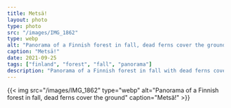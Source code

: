 ```yaml
---
title: Metsä!
layout: photo
type: photo
src: "/images/IMG_1862"
type: webp
alt: "Panorama of a Finnish forest in fall, dead ferns cover the ground"
caption: "Metsä!"
date: 2021-09-25
tags: ["finland", "forest", "fall", "panorama"]
description: "Panorama of a Finnish forest in fall with dead ferns covering the ground."
---
```


{{< img src="/images/IMG_1862" type="webp" alt="Panorama of a Finnish forest in fall, dead ferns cover the ground" caption="Metsä!" >}}
